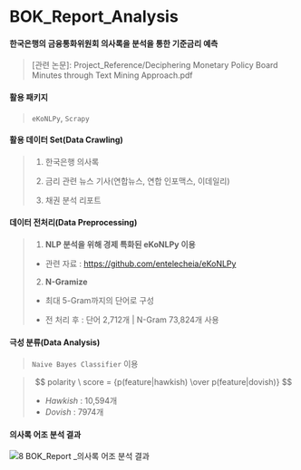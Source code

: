 # BOK_Report_Analysis

#### 한국은행의 금융통화위원회 의사록을 분석을 통한 기준금리 예측

> [관련 논문]: Project_Reference/Deciphering Monetary Policy Board Minutes through Text Mining Approach.pdf



#### 활용 패키지

> `eKoNLPy`, `Scrapy`



#### 활용 데이터 Set(Data Crawling)

> 1. 한국은행 의사록
>
> 2. 금리 관련 뉴스 기사(연합뉴스, 연합 인포맥스, 이데일리)
>
> 3. 채권 분석 리포트



#### 데이터 전처리(Data Preprocessing)

>1. **NLP 분석을 위해 경제 특화된 eKoNLPy 이용**
>   * 관련 자료 : https://github.com/entelecheia/eKoNLPy
>
>2. **N-Gramize**
>
>   * 최대 5-Gram까지의 단어로 구성
>
>   * 전 처리 후 : 단어 2,712개 | N-Gram 73,824개 사용



#### 극성 분류(Data Analysis)

> `Naive Bayes Classifier` 이용

> $$
> polarity \ score = {p(feature|hawkish) \over p(feature|dovish)}
> $$
>
> - *Hawkish* : 10,594개
> - *Dovish* : 7974개



#### 의사록 어조 분석 결과

![8 BOK_Report _의사록 어조 분석 결과](https://user-images.githubusercontent.com/67994640/92378359-a6fcae80-f140-11ea-89e1-3b15bca489a4.png)

